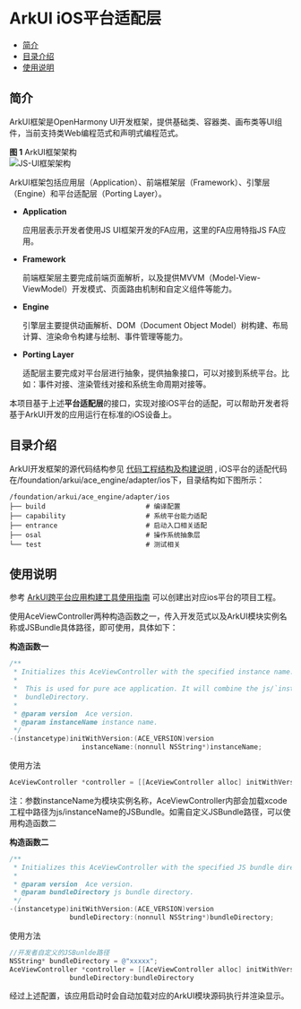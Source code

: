 # ArkUI iOS平台适配层 <a name="ZH-CN_TOPIC_0000001076213364"></a>

-   [简介](#section15701932113019)
-   [目录介绍](#section1791423143211)
-   [使用说明](#section171384529150)

## 简介<a name="section15701932113019"></a>

ArkUI框架是OpenHarmony UI开发框架，提供基础类、容器类、画布类等UI组件，当前支持类Web编程范式和声明式编程范式。


**图 1**  ArkUI框架架构<a name="fig2606133765017"></a>  
![](https://gitee.com/openharmony/arkui_ace_engine/raw/master/figures/JS-UI%E6%A1%86%E6%9E%B6%E6%9E%B6%E6%9E%84.png "JS-UI框架架构")

ArkUI框架包括应用层（Application）、前端框架层（Framework）、引擎层（Engine）和平台适配层（Porting Layer）。

-   **Application**

    应用层表示开发者使用JS UI框架开发的FA应用，这里的FA应用特指JS FA应用。

-   **Framework**

    前端框架层主要完成前端页面解析，以及提供MVVM（Model-View-ViewModel）开发模式、页面路由机制和自定义组件等能力。

-   **Engine**

    引擎层主要提供动画解析、DOM（Document Object Model）树构建、布局计算、渲染命令构建与绘制、事件管理等能力。

-   **Porting Layer**

    适配层主要完成对平台层进行抽象，提供抽象接口，可以对接到系统平台。比如：事件对接、渲染管线对接和系统生命周期对接等。

本项目基于上述**平台适配层**的接口，实现对接iOS平台的适配，可以帮助开发者将基于ArkUI开发的应用运行在标准的iOS设备上。

## 目录介绍<a name="section1791423143211"></a>

ArkUI开发框架的源代码结构参见 [代码工程结构及构建说明](https://gitee.com/arkui-crossplatform/doc/blob/master/application-dev/quick-start/project-structure-guide.md)  , iOS平台的适配代码在/foundation/arkui/ace\_engine/adapter/ios下，目录结构如下图所示：

```
/foundation/arkui/ace_engine/adapter/ios
├── build                         # 编译配置
├── capability                    # 系统平台能力适配
├── entrance                      # 启动入口相关适配
├── osal                          # 操作系统抽象层
└── test                          # 测试相关
```

## 使用说明<a name="section171384529150"></a>

参考 [ArkUI跨平台应用构建工具使用指南](https://gitee.com/arkui-crossplatform/doc/blob/master/application-dev/quick-start/how-to-use-ace-tools.md) 可以创建出对应ios平台的项目工程。

使用AceViewController两种构造函数之一，传入开发范式以及ArkUI模块实例名称或JSBundle具体路径，即可使用，具体如下：

**构造函数一**

```objective-c
/**
 * Initializes this AceViewController with the specified instance name.
 *
 *  This is used for pure ace application. It will combine the js/`instanceName` as the
 *  bundleDirectory.
 *
 * @param version  Ace version.
 * @param instanceName instance name.
 */
-(instancetype)initWithVersion:(ACE_VERSION)version
                  instanceName:(nonnull NSString*)instanceName;
```

使用方法
```objective-c
AceViewController *controller = [[AceViewController alloc] initWithVersion:(ACE_VERSION_ETS) instanceName:@"MainAbility"];
```

注：参数instanceName为模块实例名称，AceViewController内部会加载xcode工程中路径为js/instanceName的JSBundle。如需自定义JSBundle路径，可以使用构造函数二

**构造函数二**

```objective-c
/**
 * Initializes this AceViewController with the specified JS bundle directory.
 *
 * @param version  Ace version.
 * @param bundleDirectory js bundle directory.
 */
-(instancetype)initWithVersion:(ACE_VERSION)version
               bundleDirectory:(nonnull NSString*)bundleDirectory;
```

使用方法

```objective-c
//开发者自定义的JSBunlde路径
NSString* bundleDirectory = @"xxxxx";
AceViewController *controller = [[AceViewController alloc] initWithVersion::(ACE_VERSION_ETS)
               bundleDirectory:bundleDirectory
```
经过上述配置，该应用启动时会自动加载对应的ArkUI模块源码执行并渲染显示。
